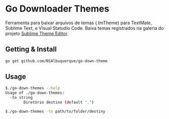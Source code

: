 # Go Downloader Themes

Ferramenta para baixar arquivos de temas (.tmTheme) para TextMate, Sublime Text, e Visual Statudio Code.
Baixa temas registrados na galeria do projeto [Sublime Theme Editor](https://github.com/aziz/tmTheme-Editor).

## Getting & Install

```bash
go get github.com/NSAlbuquerque/go-down-theme
```

## Usage

```bash
$./go-down-themes --help
Usage of ./go-down-themes:
  -to string
    	Diretório destino (default ".")
```
```bash
$./go-down-themes -to path/to/folder/destiny
```